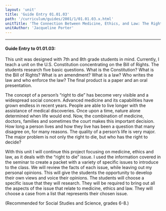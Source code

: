 ```yaml
---
layout: 'unit'
title: 'Guide Entry 01.01.03'
path: '/curriculum/guides/2001/1/01.01.03.x.html'
unitTitle: 'The Connection Between Medicine, Ethics, and Law: The Right To Die'
unitAuthor: 'Jacqueline Porter'
---
```


<body>
<hr/>
 <h4>
  Guide Entry to 01.01.03:
 </h4>
 <p>
  This unit was designed with 7th and 8th grade students in mind. Currently, I teach a unit on the U.S. Constitution concentrating on the Bill of Rights. The students research five basic questions. What is the Constitution? What is the Bill of Rights? What is an amendment? What is a law? Who writes the law and who enforce the law? The final product is a paper and an oral presentation.
 </p>
<p>
  The concept of a person’s “right to die” has become very visible and a widespread social concern. Advanced medicine and its capabilities have grown endless in recent years. People are able to live longer with the assistance of medical discoveries. Once upon a time, nature alone determined when life would end. Now, the combination of medicine, doctors, families and sometimes the court makes this important decision. How long a person lives and how they live has been a question that many disagree on, for many reasons. The quality of a person’s life is very major. The major problem is not only the right to die, but who has the right to decide?
 </p>
<p>
  With this unit I will continue this project focusing on medicine, ethics and law, as it deals with the “right to die” issue. I used the information covered in the seminar to create a packet with a variety of specific issues to introduce to the class. We will review the facts of each issue, while leaving out my personal opinions. This will give the students the opportunity to develop their own views and voice their opinions. The students will choose a specific issue that they will research. They will be required to bring out all the aspects of the issue that relate to medicine, ethics and law. They will choose a case from a list that represents their chosen issue.
 </p>
<p>
  (Recommended for Social Studies and Science, grades 6-8.)
 </p>

</body>
